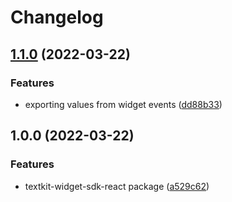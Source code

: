 # Changelog

## [1.1.0](https://github.com/Statflo/textkit/compare/textkit-widget-sdk-react-v1.0.0...textkit-widget-sdk-react-v1.1.0) (2022-03-22)


### Features

* exporting values from widget events ([dd88b33](https://github.com/Statflo/textkit/commit/dd88b33f04eca1d1fd4d702a09fd8926d8660d4d))

## 1.0.0 (2022-03-22)


### Features

* textkit-widget-sdk-react package ([a529c62](https://github.com/Statflo/textkit/commit/a529c62e233c0556e9740279ccc8537e245f3dde))
